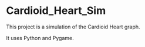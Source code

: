 # Cardioid_Heart_Sim

This project is a simulation of the Cardioid Heart graph.

It uses Python and Pygame.
